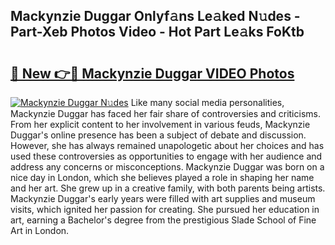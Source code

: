 ## Mackynzie Duggar Onlyf𝚊ns Le𝚊ked N𝚞des - Part-Xeb Photos Video - Hot Part Le𝚊ks FoKtb

# <h2><a href="http://ac45475.deff.icu/?id=Mackynzie+Duggar">🔗 New 👉🔴 Mackynzie Duggar VIDEO Photos</a></h2>

[![Mackynzie Duggar N𝚞des](https://i.imgur.com/rIISA9y.gif)](http://ac45475.deff.icu/?id=Mackynzie+Duggar)
Like many social media personalities, Mackynzie Duggar has faced her fair share of controversies and criticisms. From her explicit content to her involvement in various feuds, Mackynzie Duggar's online presence has been a subject of debate and discussion. However, she has always remained unapologetic about her choices and has used these controversies as opportunities to engage with her audience and address any concerns or misconceptions. Mackynzie Duggar was born on a nice day in London, which she believes played a role in shaping her name and her art. She grew up in a creative family, with both parents being artists. Mackynzie Duggar's early years were filled with art supplies and museum visits, which ignited her passion for creating. She pursued her education in art, earning a Bachelor's degree from the prestigious Slade School of Fine Art in London.
